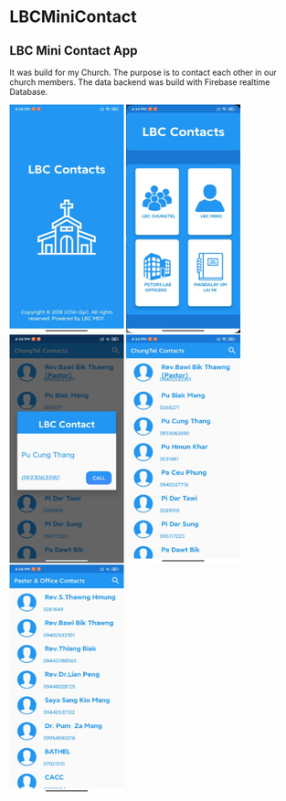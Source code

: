 # LBCMiniContact
<h2>LBC Mini Contact App</h2>

<p>It was build for my Church. The purpose is to contact each other in our church members. The data backend was build with Firebase realtime Database. </p>

<p><img name = "Home Screen I" src="https://github.com/ChinGyi2019/MovieApp--Android-CleanArchitecture-/blob/main/dummy/lbc/224017283_829817291005224_173570118146243793_n.jpg" width="200" height="400" /> 
  
  <img name = "Home Screen I" src="https://github.com/ChinGyi2019/MovieApp--Android-CleanArchitecture-/blob/main/dummy/lbc/223125802_542821583725278_3927027172595849676_n.jpg" width="200" height="400" />
  
<img name = "Home Screen I" src="https://github.com/ChinGyi2019/MovieApp--Android-CleanArchitecture-/blob/main/dummy/lbc/223431909_351909519642880_4532410372882873001_n.jpg" width="200" height="400" />
  
<img name = "Home Screen I" src="https://github.com/ChinGyi2019/MovieApp--Android-CleanArchitecture-/blob/main/dummy/lbc/223551878_965089964329844_9148743170072693736_n.jpg" width="200" height="400" />
  
<img name = "Home Screen I" src="https://github.com/ChinGyi2019/MovieApp--Android-CleanArchitecture-/blob/main/dummy/lbc/223909182_585970739475606_3044972893934067830_n.jpg" width="200" height="400" />
</p>

